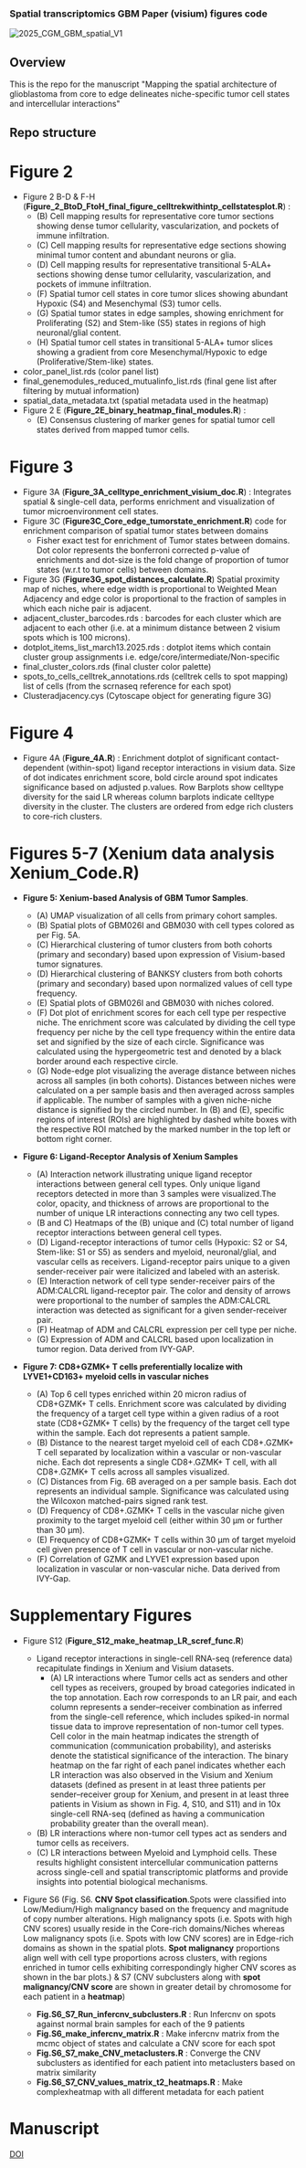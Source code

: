### Spatial transcriptomics GBM Paper (visium) figures code

![2025_CGM_GBM_spatial_V1](https://github.com/user-attachments/assets/b1fea9dc-291d-42cd-8451-abaacff07b8b)

## Overview
This is the repo for the manuscript "Mapping the spatial architecture of glioblastoma from core to edge delineates niche-specific tumor cell states and intercellular interactions"

## Repo structure
# Figure 2
 - Figure 2 B-D & F-H (**Figure_2_BtoD_FtoH_final_figure_celltrekwithintp_cellstatesplot.R**) : 
	 - (B) Cell mapping results for representative core tumor sections showing dense 		tumor cellularity, vascularization, and pockets of immune infiltration.
	 -  (C) Cell mapping results for representative edge sections showing minimal tumor content and abundant neurons or glia. 
	 - (D) Cell mapping results for representative transitional 5-ALA+ sections showing dense tumor cellularity,  vascularization, and pockets of immune infiltration. 
	 - (F) Spatial tumor cell states in core tumor slices showing abundant Hypoxic (S4) and Mesenchymal (S3) tumor cells.
	 - (G) Spatial tumor states in edge samples, showing enrichment for Proliferating (S2) and Stem-like (S5) states in regions of high neuronal/glial content. 
	 - (H) Spatial tumor cell states in transitional 5-ALA+ tumor slices showing a gradient from core Mesenchymal/Hypoxic to edge (Proliferative/Stem-like) states.
- color_panel_list.rds (color panel list)
- final_genemodules_reduced_mutualinfo_list.rds (final gene list after filtering by mutual information)
- spatial_data_metadata.txt (spatial metadata used in the heatmap)
- Figure 2 E (**Figure_2E_binary_heatmap_final_modules.R**) : 
	- (E) Consensus clustering of marker genes for spatial tumor cell states derived from mapped tumor cells.

# Figure 3
 - Figure 3A (**Figure_3A_celltype_enrichment_visium_doc.R**) : Integrates spatial & single-cell data, performs enrichment and visualization of tumor microenvironment cell states. 
 - Figure 3C (**Figure3C_Core_edge_tumorstate_enrichment.R**) code for enrichment comparison of spatial tumor states between domains 
	 - Fisher exact test for enrichment of Tumor states between domains. Dot color represents the bonferroni corrected p-value of enrichments and dot-size is  the fold change of proportion of tumor states (w.r.t to tumor cells) between domains.
 - Figure 3G (**Figure3G_spot_distances_calculate.R**) Spatial proximity map of niches, where edge width is proportional to Weighted Mean Adjacency and edge color is proportional to the fraction of samples in which each niche pair is adjacent.
 - adjacent_cluster_barcodes.rds : barcodes for each cluster which are adjacent to each other (i.e. at a minimum distance between 2 visium spots which is 100 microns).
 - dotplot_items_list_march13.2025.rds : dotplot items which contain cluster group assignments i.e. edge/core/intermediate/Non-specific
 - final_cluster_colors.rds (final cluster color palette)
 - spots_to_cells_celltrek_annotations.rds (celltrek cells to spot mapping) list of cells (from the scrnaseq reference for each spot)
 - Clusteradjacency.cys (Cytoscape object for generating figure 3G)

# Figure 4
   - Figure 4A (**Figure_4A.R**) : Enrichment dotplot of significant contact-dependent (within-spot) ligand receptor interactions in visium data. Size of dot indicates enrichment score, bold circle around spot indicates significance based on adjusted p.values. Row Barplots show celltype diversity for the said LR whereas column barplots indicate  celltype diversity in the cluster. The clusters are ordered from edge rich clusters to core-rich clusters.


# Figures 5-7 (Xenium data analysis Xenium_Code.R)
-	**Figure 5: Xenium-based Analysis of GBM Tumor Samples**.  
	-	(A) UMAP visualization of all cells from primary cohort samples. 
	-	(B) Spatial plots of GBM026I and GBM030 with cell types colored as per Fig. 5A. 
	-	(C) Hierarchical clustering of tumor clusters from both cohorts (primary and secondary) based upon expression of Visium-based tumor signatures. 
	-	(D) Hierarchical clustering of BANKSY clusters from both cohorts (primary and secondary) based upon normalized values of cell type frequency. 
	-	(E) Spatial plots of GBM026I and GBM030 with niches colored. 
	-	(F) Dot plot of enrichment scores for each cell type per respective niche. The enrichment score was calculated by dividing the cell type frequency per niche by the cell type frequency within the entire data set and signified by the size of each circle. Significance was calculated using the hypergeometric test and denoted by a black border around each respective circle. 
	-	(G) Node-edge plot visualizing the average distance between niches across all samples (in both cohorts). Distances between niches were calculated on a per sample basis and then averaged across samples if applicable. The number of samples with a given niche-niche distance is signified by the circled number. In (B) and (E), specific regions of interest (ROIs) are highlighted by dashed white boxes with the respective ROI matched by the marked number in the top left or bottom right corner.
	
-	**Figure 6: Ligand-Receptor Analysis of Xenium Samples**
	-	(A) Interaction network illustrating unique ligand receptor interactions between general cell types. Only unique ligand receptors detected in more than 3 samples were visualized.The color, opacity, and thickness of arrows are proportional to the number of unique LR interactions connecting any two cell types.
	-	(B and C) Heatmaps of the (B) unique and (C) total number of ligand receptor interactions between general cell types.
	-	(D) Ligand-receptor interactions of tumor cells (Hypoxic: S2 or S4, Stem-like: S1 or S5) as senders and myeloid, neuronal/glial, and vascular cells as receivers. Ligand-receptor pairs unique to a given sender-receiver pair were italicized and labeled with an asterisk.
	-	(E) Interaction network of cell type sender-receiver pairs of the ADM:CALCRL ligand-receptor pair. The color and density of arrows were proportional to the number of samples the ADM:CALCRL interaction was detected as significant for a given sender-receiver pair.
	-	(F) Heatmap of ADM and CALCRL expression per cell type per niche.
	-	(G) Expression of ADM and CALCRL based upon localization in tumor region. Data derived from IVY-GAP.
	
-	**Figure 7: CD8+GZMK+ T cells preferentially localize with LYVE1+CD163+  myeloid cells in vascular niches**
	-	(A) Top 6 cell types enriched within 20 micron radius of CD8+GZMK+ T cells. Enrichment score was calculated by dividing the frequency of a target cell type within a given radius of a root state (CD8+GZMK+ T cells) by the frequency of the target cell type within the sample. Each dot represents a patient sample.
	-	(B) Distance to the nearest target myeloid cell of each CD8+.GZMK+ T cell separated by localization within a vascular or non-vascular niche. Each dot represents a single CD8+.GZMK+ T cell, with all CD8+.GZMK+ T cells across all samples visualized.
	-	(C) Distances from Fig. 6B averaged on a per sample basis. Each dot represents an individual sample. Significance was calculated using the Wilcoxon matched-pairs signed rank test.
	-	(D) Frequency of CD8+.GZMK+ T cells in the vascular niche given proximity to the target myeloid cell (either within 30 μm or further than 30 μm).
	-	(E) Frequency of CD8+GZMK+ T cells within 30 μm of target myeloid cell given presence of T cell in vascular or non-vascular niche.
	-	(F) Correlation of GZMK and LYVE1 expression based upon localization in vascular or non-vascular niche. Data derived from IVY-Gap.

# Supplementary Figures
   - Figure S12 (**Figure_S12_make_heatmap_LR_scref_func.R**) 
	   - Ligand receptor interactions in single-cell RNA-seq (reference data) recapitulate findings in Xenium and Visium datasets.
		   - (A) LR interactions where Tumor cells act as senders and other cell types as receivers, grouped by broad categories indicated in the top annotation. Each row corresponds to an LR pair, and each column represents a sender–receiver combination as inferred from the single-cell reference, which includes spiked-in normal tissue data to improve representation of non-tumor cell types. Cell color in the main heatmap indicates the strength of communication (communication probability), and asterisks denote the statistical significance of the interaction. The binary heatmap on the far right of each panel indicates whether each LR interaction was also observed in the Visium and Xenium datasets (defined as present in at least three patients per sender–receiver group for Xenium, and present in at least three patients in Visium as shown in 
Fig. 4, S10, and S11) and in 10x single-cell RNA-seq (defined as having a communication probability greater than the overall mean). 
		- (B) LR interactions where non-tumor cell types act as senders and tumor cells as receivers. 
		- (C) LR interactions between Myeloid and Lymphoid cells. These results highlight consistent intercellular communication patterns across single-cell and spatial transcriptomic platforms and provide insights into potential biological mechanisms.

- Figure S6 (Fig. S6. **CNV Spot classification**.Spots were classified into Low/Medium/High malignancy based on the frequency and magnitude of copy number alterations. High malignancy spots (i.e. Spots with high CNV scores) usually reside in the Core-rich domains/Niches whereas Low malignancy spots (i.e. Spots with low CNV scores) are in Edge-rich domains as shown in the spatial plots. **Spot malignancy** proportions align well with cell type proportions across clusters, with regions enriched in tumor cells exhibiting correspondingly higher CNV scores as shown in the bar plots.) & S7 (CNV subclusters along with **spot malignancy/CNV score** are shown in greater detail by chromosome for each patient in a **heatmap**)
	-  **Fig.S6_S7_Run_infercnv_subclusters.R** : Run Infercnv on spots against normal brain samples for each of the 9 patients
	- **Fig.S6_make_infercnv_matrix.R** :  Make infercnv matrix from the mcmc object of states and calculate a CNV score for each spot
	- **Fig.S6_S7_make_CNV_metaclusters.R** : Converge the CNV subclusters as identified for each patient into metaclusters based on matrix similarity
	- **Fig.S6_S7_CNV_values_matrix_t2_heatmaps.R** : Make complexheatmap with all different metadata for each patient

# Manuscript
[DOI](https://doi.org/10.1101/2025.04.04.647096)

